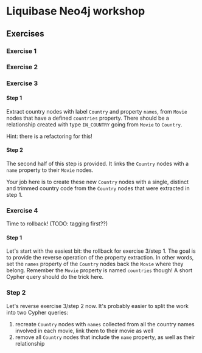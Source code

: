 # Liquibase Neo4j workshop

## Exercises

### Exercise 1

### Exercise 2

### Exercise 3

#### Step 1
Extract country nodes with label `Country` and property `names`, from `Movie` nodes that have a defined `countries` property.
There should be a relationship created with type `IN_COUNTRY` going from `Movie` to `Country`.

Hint: there is a refactoring for this!

#### Step 2

The second half of this step is provided. It links the `Country` nodes with a `name` property to their `Movie` nodes.

Your job here is to create these new `Country` nodes with a single, distinct and trimmed country code from the `Country` nodes that were extracted in step 1.

### Exercise 4

Time to rollback! (TODO: tagging first??)

#### Step 1

Let's start with the easiest bit: the rollback for exercise 3/step 1.
The goal is to provide the reverse operation of the property extraction.
In other words, set the `names` property of the `Country` nodes back the `Movie` where they belong. Remember the `Movie` property is named `countries` though!
A short Cypher query should do the trick here.

### Step 2

Let's reverse exercise 3/step 2 now.
It's probably easier to split the work into two Cypher queries:

1. recreate `Country` nodes with `names` collected from all the country names involved in each movie, link them to their movie as well
2. remove all `Country` nodes that include the `name` property, as well as their relationship
